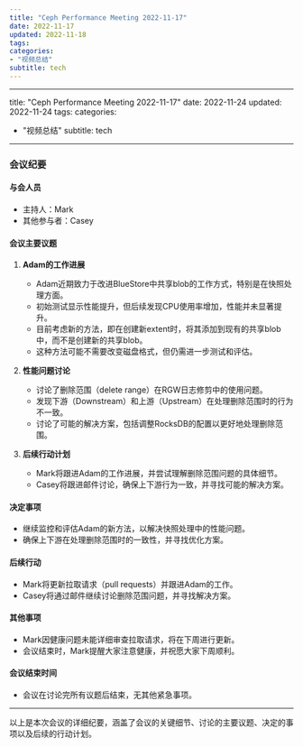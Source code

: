 ```yaml
---
title: "Ceph Performance Meeting 2022-11-17"
date: 2022-11-17
updated: 2022-11-18
tags:
categories:
- "视频总结"
subtitle: tech
---
```



---
title: "Ceph Performance Meeting 2022-11-17"
date: 2022-11-24
updated: 2022-11-24
tags:
categories:
- "视频总结"
subtitle: tech
---


### 会议纪要

#### 与会人员
- 主持人：Mark
- 其他参与者：Casey

#### 会议主要议题
1. **Adam的工作进展**
   - Adam近期致力于改进BlueStore中共享blob的工作方式，特别是在快照处理方面。
   - 初始测试显示性能提升，但后续发现CPU使用率增加，性能并未显著提升。
   - 目前考虑新的方法，即在创建新extent时，将其添加到现有的共享blob中，而不是创建新的共享blob。
   - 这种方法可能不需要改变磁盘格式，但仍需进一步测试和评估。

2. **性能问题讨论**
   - 讨论了删除范围（delete range）在RGW日志修剪中的使用问题。
   - 发现下游（Downstream）和上游（Upstream）在处理删除范围时的行为不一致。
   - 讨论了可能的解决方案，包括调整RocksDB的配置以更好地处理删除范围。

3. **后续行动计划**
   - Mark将跟进Adam的工作进展，并尝试理解删除范围问题的具体细节。
   - Casey将跟进邮件讨论，确保上下游行为一致，并寻找可能的解决方案。

#### 决定事项
- 继续监控和评估Adam的新方法，以解决快照处理中的性能问题。
- 确保上下游在处理删除范围时的一致性，并寻找优化方案。

#### 后续行动
- Mark将更新拉取请求（pull requests）并跟进Adam的工作。
- Casey将通过邮件继续讨论删除范围问题，并寻找解决方案。

#### 其他事项
- Mark因健康问题未能详细审查拉取请求，将在下周进行更新。
- 会议结束时，Mark提醒大家注意健康，并祝愿大家下周顺利。

#### 会议结束时间
- 会议在讨论完所有议题后结束，无其他紧急事项。

---

以上是本次会议的详细纪要，涵盖了会议的关键细节、讨论的主要议题、决定的事项以及后续的行动计划。
